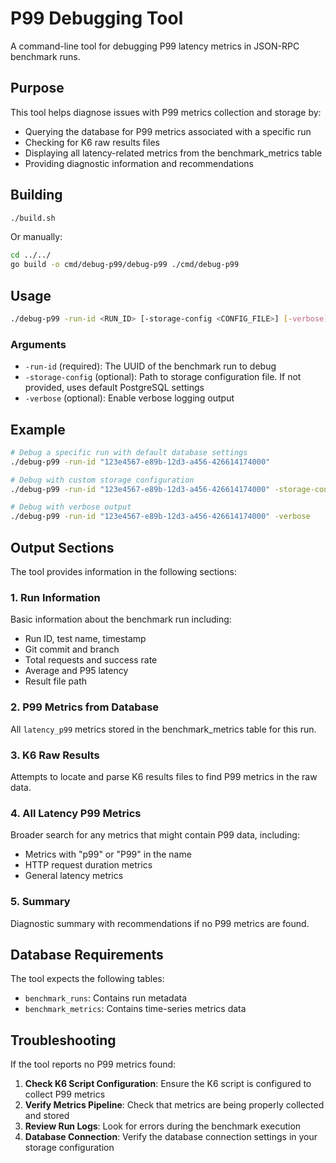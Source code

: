 # P99 Debugging Tool

A command-line tool for debugging P99 latency metrics in JSON-RPC benchmark runs.

## Purpose

This tool helps diagnose issues with P99 metrics collection and storage by:
- Querying the database for P99 metrics associated with a specific run
- Checking for K6 raw results files
- Displaying all latency-related metrics from the benchmark_metrics table
- Providing diagnostic information and recommendations

## Building

```bash
./build.sh
```

Or manually:
```bash
cd ../../
go build -o cmd/debug-p99/debug-p99 ./cmd/debug-p99
```

## Usage

```bash
./debug-p99 -run-id <RUN_ID> [-storage-config <CONFIG_FILE>] [-verbose]
```

### Arguments

- `-run-id` (required): The UUID of the benchmark run to debug
- `-storage-config` (optional): Path to storage configuration file. If not provided, uses default PostgreSQL settings
- `-verbose` (optional): Enable verbose logging output

## Example

```bash
# Debug a specific run with default database settings
./debug-p99 -run-id "123e4567-e89b-12d3-a456-426614174000"

# Debug with custom storage configuration
./debug-p99 -run-id "123e4567-e89b-12d3-a456-426614174000" -storage-config ../../config/storage.yaml

# Debug with verbose output
./debug-p99 -run-id "123e4567-e89b-12d3-a456-426614174000" -verbose
```

## Output Sections

The tool provides information in the following sections:

### 1. Run Information
Basic information about the benchmark run including:
- Run ID, test name, timestamp
- Git commit and branch
- Total requests and success rate
- Average and P95 latency
- Result file path

### 2. P99 Metrics from Database
All `latency_p99` metrics stored in the benchmark_metrics table for this run.

### 3. K6 Raw Results
Attempts to locate and parse K6 results files to find P99 metrics in the raw data.

### 4. All Latency P99 Metrics
Broader search for any metrics that might contain P99 data, including:
- Metrics with "p99" or "P99" in the name
- HTTP request duration metrics
- General latency metrics

### 5. Summary
Diagnostic summary with recommendations if no P99 metrics are found.

## Database Requirements

The tool expects the following tables:
- `benchmark_runs`: Contains run metadata
- `benchmark_metrics`: Contains time-series metrics data

## Troubleshooting

If the tool reports no P99 metrics found:

1. **Check K6 Script Configuration**: Ensure the K6 script is configured to collect P99 metrics
2. **Verify Metrics Pipeline**: Check that metrics are being properly collected and stored
3. **Review Run Logs**: Look for errors during the benchmark execution
4. **Database Connection**: Verify the database connection settings in your storage configuration